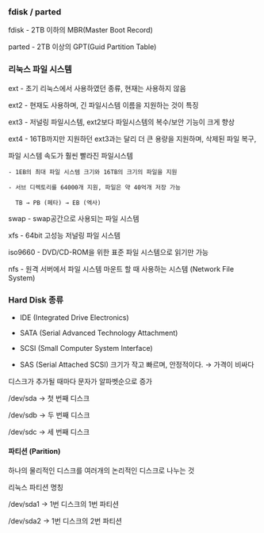 ### fdisk / parted

fdisk - 2TB 이하의 MBR(Master Boot Record)

parted - 2TB 이상의 GPT(Guid Partition Table)

### 리눅스 파일 시스템

ext - 초기 리눅스에서 사용하였던 종류, 현재는 사용하지 않음

ext2 - 현재도 사용하며, 긴 파일시스템 이름을 지원하는 것이 특징

ext3 - 저널링 파일시스템, ext2보다 파일시스템의 복수/보안 기능이 크게 향상

ext4 - 16TB까지만 지원하던 ext3과는 달리 더 큰 용량을 지원하며, 삭제된 파일 복구,

   파일 시스템 속도가 훨씬 빨라진 파일시스템
```
- 1EB의 최대 파일 시스템 크기와 16TB의 크기의 파일을 지원

- 서브 디렉토리를 64000개 지원, 파일은 약 40억개 저장 가능

  TB → PB (페타) → EB (엑사)
```

swap - swap공간으로 사용되는 파일 시스템

xfs - 64bit 고성능 저널링 파일 시스템

iso9660 - DVD/CD-ROM을 위한 표준 파일 시스템으로 읽기만 가능

nfs - 원격 서버에서 파일 시스템 마운트 할 때 사용하는 시스템 (Network File System)

### Hard Disk 종류 

- IDE (Integrated Drive Electronics)

- SATA (Serial Advanced Technology Attachment)

- SCSI (Small Computer System Interface)

- SAS (Serial Attached SCSI) 크기가 작고 빠르며, 안정적이다. → 가격이 비싸다

디스크가 추가될 때마다 문자가 알파벳순으로 증가

/dev/sda → 첫 번째 디스크

/dev/sdb → 두 번째 디스크

/dev/sdc → 세 번째 디스크
 
#### 파티션 (Parition)

하나의 물리적인 디스크를 여러개의 논리적인 디스크로 나누는 것

리눅스 파티션 명칭

/dev/sda1 → 1번 디스크의 1번 파티션 

/dev/sda2 → 1번 디스크의 2번 파티션
